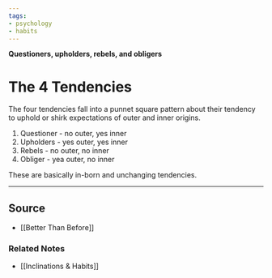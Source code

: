 ```yaml
---
tags:
- psychology
- habits
---
```

**Questioners, upholders, rebels, and obligers**

# The 4 Tendencies

The four tendencies fall into a punnet square pattern about their tendency to uphold or shirk expectations of outer and inner origins. 

1. Questioner - no outer, yes inner
2. Upholders - yes outer, yes inner
3. Rebels - no outer, no inner
4. Obliger - yea outer, no inner

These are basically in-born and unchanging tendencies.

---

## Source
- [[Better Than Before]]

### Related Notes
- [[Inclinations & Habits]]